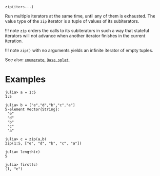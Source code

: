 ```
zip(iters...)
```

Run multiple iterators at the same time, until any of them is exhausted. The value type of the `zip` iterator is a tuple of values of its subiterators.

!!! note
    `zip` orders the calls to its subiterators in such a way that stateful iterators will not advance when another iterator finishes in the current iteration.


!!! note
    `zip()` with no arguments yields an infinite iterator of empty tuples.


See also: [`enumerate`](@ref), [`Base.splat`](@ref).

# Examples

```jldoctest
julia> a = 1:5
1:5

julia> b = ["e","d","b","c","a"]
5-element Vector{String}:
 "e"
 "d"
 "b"
 "c"
 "a"

julia> c = zip(a,b)
zip(1:5, ["e", "d", "b", "c", "a"])

julia> length(c)
5

julia> first(c)
(1, "e")
```
